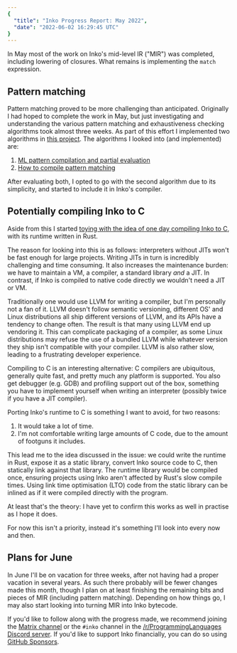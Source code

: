 ```yaml
---
{
  "title": "Inko Progress Report: May 2022",
  "date": "2022-06-02 16:29:45 UTC"
}
---
```


In May most of the work on Inko's mid-level IR ("MIR") was completed, including
lowering of closures. What remains is implementing the `match` expression.

## Pattern matching

Pattern matching proved to be more challenging than anticipated. Originally I
had hoped to complete the work in May, but just investigating and understanding
the various pattern matching and exhaustiveness checking algorithms took
almost three weeks. As part of this effort I implemented two algorithms in [this
project](https://github.com/yorickpeterse/pattern-matching-in-rust). The
algorithms I looked into (and implemented) are:

1. [ML pattern compilation and partial evaluation](https://citeseerx.ist.psu.edu/viewdoc/summary?doi=10.1.1.48.1363)
1. [How to compile pattern matching](https://julesjacobs.com/notes/patternmatching/patternmatching.pdf)

After evaluating both, I opted to go with the second algorithm due to its
simplicity, and started to include it in Inko's compiler.

## Potentially compiling Inko to C

Aside from this I started [toying with the idea of one day compiling Inko to
C](https://github.com/inko-lang/inko/issues/317), with its runtime written in
Rust.

The reason for looking into this is as follows: interpreters without JITs won't
be fast enough for large projects. Writing JITs in turn is incredibly
challenging and time consuming. It also increases the maintenance burden: we
have to maintain a VM, a compiler, a standard library _and_ a JIT. In contrast,
if Inko is compiled to native code directly we wouldn't need a JIT or VM.

Traditionally one would use LLVM for writing a compiler, but I'm personally not
a fan of it. LLVM doesn't follow semantic versioning, different OS' and Linux
distributions all ship different versions of LLVM, and its APIs have a tendency
to change often. The result is that many using LLVM end up vendoring it. This
can complicate packaging of a compiler, as some Linux distributions may refuse
the use of a bundled LLVM while whatever version they ship isn't compatible with
your compiler. LLVM is also rather slow, leading to a frustrating developer
experience.

Compiling to C is an interesting alternative: C compilers are ubiquitous,
generally quite fast, and pretty much any platform is supported. You also get
debugger (e.g. GDB) and profiling support out of the box, something you have to
implement yourself when writing an interpreter (possibly twice if you have a JIT
compiler).

Porting Inko's runtime to C is something I want to avoid, for two reasons:

1. It would take a lot of time.
1. I'm not comfortable writing large amounts of C code, due to the amount of
   footguns it includes.

This lead me to the idea discussed in the issue: we could write the runtime in
Rust, expose it as a static library, convert Inko source code to C, then
statically link against that library. The runtime library would be compiled
once, ensuring projects using Inko aren't affected by Rust's slow compile times.
Using link time optimisation (LTO) code from the static library can be inlined
as if it were compiled directly with the program.

At least that's the theory: I have yet to confirm this works as well in practise
as I hope it does.

For now this isn't a priority, instead it's something I'll look into every now
and then.

## Plans for June

In June I'll be on vacation for three weeks, after not having had a proper
vacation in several years. As such there probably will be fewer changes made
this month, though I plan on at least finishing the remaining bits and pieces of
MIR (including pattern matching). Depending on how things go, I may also start
looking into turning MIR into Inko bytecode.

If you'd like to follow along with the progress made, we
recommend joining the [Matrix
channel](https://matrix.to/#/#inko-lang:matrix.org) or the `#inko` channel in
the [/r/ProgrammingLanguages Discord server](https://discord.gg/yqWzmkV). If
you'd like to support Inko financially, you can do so using [GitHub
Sponsors](https://github.com/sponsors/YorickPeterse).
